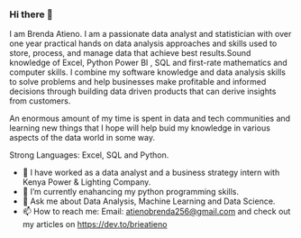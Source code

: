 ### Hi there 👋

I am Brenda Atieno. I am a passionate data analyst and statistician with over one year practical hands on data analysis approaches and skills used to store, process, and manage data that achieve best results.Sound knowledge of Excel, Python Power BI , SQL and first-rate mathematics and computer skills. I combine my software knowledge and data analysis skills to solve problems and help businesses make profitable and informed decisions through building data driven products that can derive insights from customers.

An enormous amount of my time is spent in data and tech communities and learning new things that I hope will help buid my knowledge in various aspects of the data world in some way.

Strong Languages: Excel, SQL and Python.

- 🔭 I have worked as a data analyst and a business strategy intern with Kenya Power & Lighting Company.
- 🌱 I’m currently enahancing my python programming skills.
- 💬 Ask me about Data Analysis, Machine Learning and Data Science.
- 📫 How to reach me: Email: atienobrenda256@gmail.com and check out my articles on https://dev.to/brieatieno



